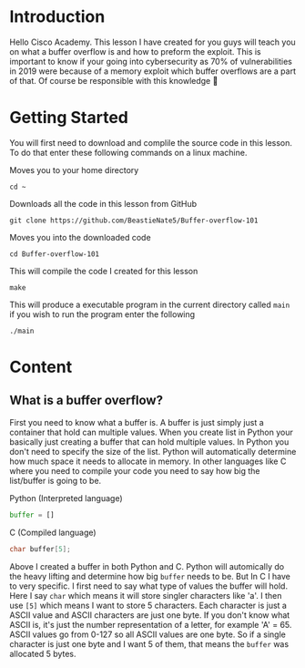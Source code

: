 # Introduction
Hello Cisco Academy. This lesson I have created for you guys will teach you on what a buffer overflow is and how to preform the exploit. This is important to know if your going into cybersecurity as 70% of vulnerabilities in 2019 were because of a memory exploit which buffer overflows are a part of that. Of course be responsible with this knowledge 🙏 

# Getting Started
You will first need to download and complile the source code in this lesson. To do that enter these following commands on a linux machine.

Moves you to your home directory
```
cd ~
```
Downloads all the code in this lesson from GitHub
```
git clone https://github.com/BeastieNate5/Buffer-overflow-101
```

Moves you into the downloaded code
```
cd Buffer-overflow-101
```

This will compile the code I created for this lesson
```
make
```
This will produce a executable program in the current directory called `main` if you wish to run the program enter the following
```
./main
```

# Content
## What is a buffer overflow?
First you need to know what a buffer is. A buffer is just simply just a container that hold can multiple values. When you create list in Python your basically just creating a buffer that can hold multiple values. In Python you don't need to specify the size of the list. Python will automatically determine how much space it needs to allocate in memory. In other languages like C where you need to compile your code you need to say how big the list/buffer is going to be.

Python (Interpreted language)
```py
buffer = []
```
C (Compiled language)
```c
char buffer[5];
```
Above I created a buffer in both Python and C. Python will automically do the heavy lifting and determine how big `buffer` needs to be. But In C I have to very specific. I first need to say what type of values the buffer will hold. Here I say `char` which means it will store singler characters like 'a'. I then use `[5]` which means I want to store 5 characters. Each character is just a ASCII value and ASCII characters are just one byte. If you don't know what ASCII is, it's just the number representation of a letter, for example 'A' = 65. ASCII values go from 0-127 so all ASCII values are one byte. So if a single character is just one byte and I want 5 of them, that means the `buffer` was allocated 5 bytes.